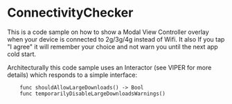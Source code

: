 # ConnectivityChecker
This is a code sample on how to show a Modal View Controller overlay when your device is connected to 2g/3g/4g instead of Wifi. It also
If you tap  "I agree" it will remember your choice and not warn you until the next app cold start.

Architecturally this code sample uses an Interactor (see VIPER for more details) which responds to a simple interface:
```language-Swift
    func shouldAllowLargeDownloads() -> Bool 
    func temporarilyDisableLargeDownloadsWarnings()
```
